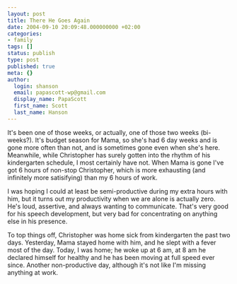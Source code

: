 ```yaml
---
layout: post
title: There He Goes Again
date: 2004-09-10 20:09:48.000000000 +02:00
categories:
- family
tags: []
status: publish
type: post
published: true
meta: {}
author:
  login: shanson
  email: papascott-wp@gmail.com
  display_name: PapaScott
  first_name: Scott
  last_name: Hanson
---
```

<p>It's been one of those weeks, or actually, one of those two weeks (bi-weeks?). It's budget season for Mama, so she's had 6 day weeks and is gone more often than not, and is sometimes gone even when she's here. Meanwhile, while Christopher has surely gotten into the rhythm of his kindergarten schedule, I most certainly have not. When Mama is gone I've got 6 hours of non-stop Christopher, which is more exhausting (and infinitely more satisifying) than my 6 hours of work.</p>
<p>I was hoping I could at least be semi-productive during my extra hours with him, but it turns out my productivity when we are alone is actually zero. He's loud, assertive, and always wanting to communicate. That's very good for his speech development, but very bad for concentrating on anything else in his presence. </p>
<p>To top things off, Christopher was home sick from kindergarten the past two days. Yesterday, Mama stayed home with him, and he slept with a fever most of the day. Today, I was home; he woke up at 6 am, at 8 am he declared himself for healthy and he has been moving at full speed ever since. Another non-productive day, although it's not like I'm missing anything at work.</p>
